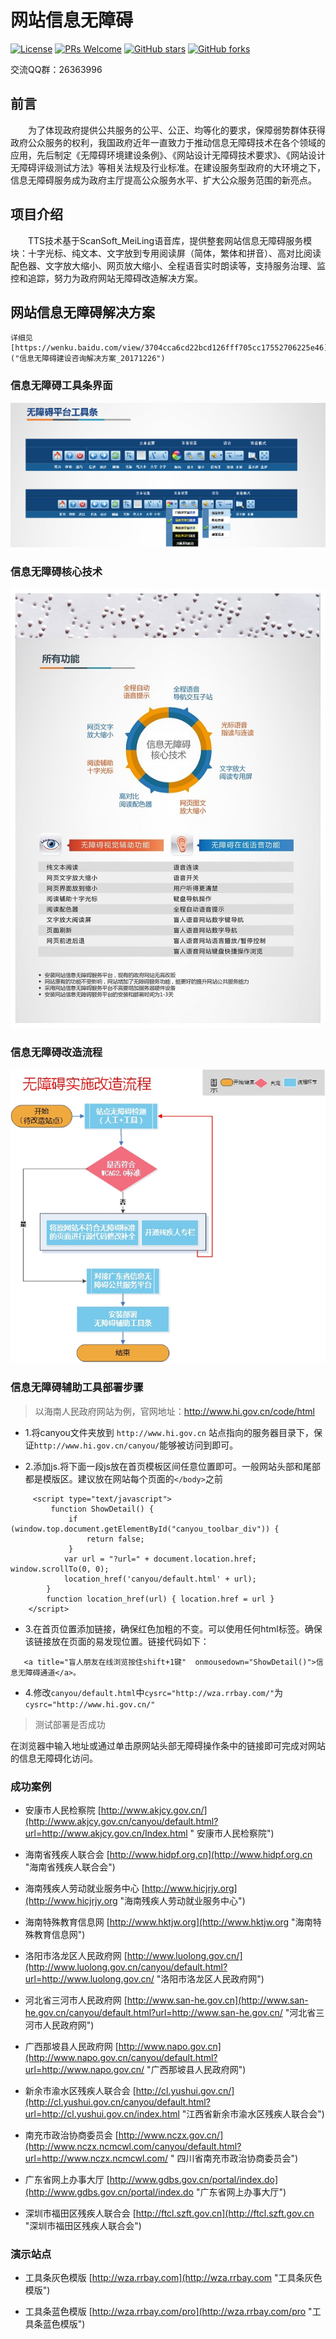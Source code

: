 ﻿# 网站信息无障碍
[![License](https://img.shields.io/badge/license-MIT-blue.svg)](LICENSE)
[![PRs Welcome](https://img.shields.io/badge/PRs-welcome-brightgreen.svg)](https://github.com/gemgin/AmblyopiaTool/pulls)
[![GitHub stars](https://img.shields.io/github/stars/gemgin/AmblyopiaTool.svg?style=social&label=Stars)](https://github.com/gemgin/AmblyopiaTool)
[![GitHub forks](https://img.shields.io/github/forks/gemgin/AmblyopiaTool.svg?style=social&label=Fork)](https://github.com/gemgin/AmblyopiaTool)

交流QQ群：26363996

## 前言

　　为了体现政府提供公共服务的公平、公正、均等化的要求，保障弱势群体获得政府公众服务的权利，我国政府近年一直致力于推动信息无障碍技术在各个领域的应用，先后制定《无障碍环境建设条例》、《网站设计无障碍技术要求》、《网站设计无障碍评级测试方法》等相关法规及行业标准。在建设服务型政府的大环境之下，信息无障碍服务成为政府主厅提高公众服务水平、扩大公众服务范围的新亮点。

## 项目介绍

　　TTS技术基于ScanSoft_MeiLing语音库，提供整套网站信息无障碍服务模块：十字光标、纯文本、文字放到专用阅读屏（简体，繁体和拼音）、高对比阅读配色器、文字放大缩小、网页放大缩小、全程语音实时朗读等，支持服务治理、监控和追踪，努力为政府网站无障碍改造解决方案。

## 网站信息无障碍解决方案
   
    详细见[https://wenku.baidu.com/view/3704cca6cd22bcd126fff705cc17552706225e46]("信息无障碍建设咨询解决方案_20171226")  

### 信息无障碍工具条界面
![信息无障碍工具条界面](doc/%E6%97%A0%E9%9A%9C%E7%A2%8D%E5%B7%A5%E5%85%B7%E6%9D%A1%E7%95%8C%E9%9D%A2.png)

### 信息无障碍核心技术
![信息无障碍核心技术](doc/%E4%BF%A1%E6%81%AF%E6%97%A0%E9%9A%9C%E7%A2%8D%E6%A0%B8%E5%BF%83%E6%8A%80%E6%9C%AF.jpg)

### 信息无障碍改造流程
![信息无障碍改造流程](doc/%E6%97%A0%E9%9A%9C%E7%A2%8D%E6%9C%8D%E5%8A%A1%E6%B5%81%E7%A8%8B.jpg)

### 信息无障碍辅助工具部署步骤

> 以海南人民政府网站为例，官网地址：http://www.hi.gov.cn/code/html

- 1.将canyou文件夹放到 ```http://www.hi.gov.cn``` 站点指向的服务器目录下，保证```http://www.hi.gov.cn/canyou/```能够被访问到即可。

- 2.添加js.将下面一段js放在首页模板区间任意位置即可。一般网站头部和尾部都是模版区。建议放在网站每个页面的```</body>```之前
```
     <script type="text/javascript">
         function ShowDetail() {
             if (window.top.document.getElementById("canyou_toolbar_div")) {
                 return false;
             }
            var url = "?url=" + document.location.href; window.scrollTo(0, 0);
            location_href('canyou/default.html' + url);
        }
        function location_href(url) { location.href = url }
    </script>
```
- 3.在首页位置添加链接，确保红色加粗的不变。可以使用任何html标签。确保该链接放在页面的易发现位置。链接代码如下：
```
   <a title="盲人朋友在线浏览按住shift+1键"  onmousedown="ShowDetail()">信息无障碍通道</a>。
```
- 4.修改```canyou/default.html```中```cysrc="http://wza.rrbay.com/"```为```cysrc="http://www.hi.gov.cn/" ```


> 测试部署是否成功

   在浏览器中输入地址或通过单击原网站头部无障碍操作条中的链接即可完成对网站的信息无障碍化访问。

### 成功案例

- 安康市人民检察院 [http://www.akjcy.gov.cn/](http://www.akjcy.gov.cn/canyou/default.html?url=http://www.akjcy.gov.cn/Index.html " 安康市人民检察院")

- 海南省残疾人联合会 [http://www.hidpf.org.cn](http://www.hidpf.org.cn "海南省残疾人联合会")

- 海南残疾人劳动就业服务中心 [http://www.hicjrjy.org](http://www.hicjrjy.org "海南残疾人劳动就业服务中心")

- 海南特殊教育信息网 [http://www.hktjw.org](http://www.hktjw.org "海南特殊教育信息网")

- 洛阳市洛龙区人民政府网 [http://www.luolong.gov.cn/](http://www.luolong.gov.cn/canyou/default.html?url=http://www.luolong.gov.cn/ "洛阳市洛龙区人民政府网")

- 河北省三河市人民政府网 [http://www.san-he.gov.cn](http://www.san-he.gov.cn/canyou/default.html?url=http://www.san-he.gov.cn/ "河北省三河市人民政府网")

- 广西那坡县人民政府网 [http://www.napo.gov.cn](http://www.napo.gov.cn/canyou/default.html?url=http://www.napo.gov.cn/ "广西那坡县人民政府网")

- 新余市渝水区残疾人联合会 [http://cl.yushui.gov.cn/](http://cl.yushui.gov.cn/canyou/default.html?url=http://cl.yushui.gov.cn/index.html "江西省新余市渝水区残疾人联合会")

- 南充市政治协商委员会 [http://www.nczx.gov.cn/](http://www.nczx.ncmcwl.com/canyou/default.html?url=http://www.nczx.ncmcwl.com/ " 四川省南充市政治协商委员会")

- 广东省网上办事大厅 [http://www.gdbs.gov.cn/portal/index.do](http://www.gdbs.gov.cn/portal/index.do "广东省网上办事大厅")

- 深圳市福田区残疾人联合会 [http://ftcl.szft.gov.cn](http://ftcl.szft.gov.cn "深圳市福田区残疾人联合会")

### 演示站点

- 工具条灰色模版 [http://wza.rrbay.com](http://wza.rrbay.com "工具条灰色模版")

- 工具条蓝色模版 [http://wza.rrbay.com/pro](http://wza.rrbay.com/pro "工具条蓝色模版")
